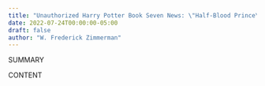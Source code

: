 ```yaml
---
title: "Unauthorized Harry Potter Book Seven News: \"Half-Blood Prince\" Analysis and Speculation"
date: 2022-07-24T00:00:00-05:00
draft: false
author: "W. Frederick Zimmerman"
---
```


SUMMARY

<!--more-->

CONTENT